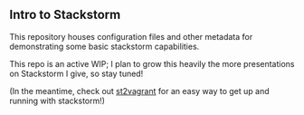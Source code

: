 Intro to Stackstorm
-------------------

This repository houses configuration files and other metadata for demonstrating some basic stackstorm capabilities.

This repo is an active WIP; I plan to grow this heavily the more presentations on Stackstorm I give, so stay tuned!

(In the meantime, check out [st2vagrant](https://github.com/stackstorm/st2vagrant) for an easy way to get up and running with stackstorm!)
